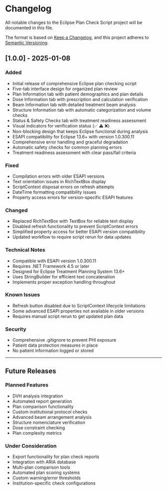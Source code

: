 # Changelog

All notable changes to the Eclipse Plan Check Script project will be documented in this file.

The format is based on [Keep a Changelog](https://keepachangelog.com/en/1.0.0/),
and this project adheres to [Semantic Versioning](https://semver.org/spec/v2.0.0.html).

## [1.0.0] - 2025-01-08

### Added
- Initial release of comprehensive Eclipse plan checking script
- Five-tab interface design for organized plan review
- Plan Information tab with patient demographics and plan details
- Dose Information tab with prescription and calculation verification
- Beam Information tab with detailed treatment beam analysis
- Structure Information tab with automatic categorization and volume checks
- Status & Safety Checks tab with treatment readiness assessment
- Visual indicators for verification status (✅ ⚠️ ❌)
- Non-blocking design that keeps Eclipse functional during analysis
- ESAPI compatibility for Eclipse 13.6+ with version 1.0.300.11
- Comprehensive error handling and graceful degradation
- Automatic safety checks for common planning errors
- Treatment readiness assessment with clear pass/fail criteria

### Fixed
- Compilation errors with older ESAPI versions
- Text orientation issues in RichTextBox display
- ScriptContext disposal errors on refresh attempts
- DateTime formatting compatibility issues
- Property access errors for version-specific ESAPI features

### Changed
- Replaced RichTextBox with TextBox for reliable text display
- Disabled refresh functionality to prevent ScriptContext errors
- Simplified property access for better ESAPI version compatibility
- Updated workflow to require script rerun for data updates

### Technical Notes
- Compatible with ESAPI version 1.0.300.11
- Requires .NET Framework 4.5 or later
- Designed for Eclipse Treatment Planning System 13.6+
- Uses StringBuilder for efficient text concatenation
- Implements proper exception handling throughout

### Known Issues
- Refresh button disabled due to ScriptContext lifecycle limitations
- Some advanced ESAPI properties not available in older versions
- Requires manual script rerun to get updated plan data

### Security
- Comprehensive .gitignore to prevent PHI exposure
- Patient data protection measures in place
- No patient information logged or stored

---

## Future Releases

### Planned Features
- DVH analysis integration
- Automated report generation
- Plan comparison functionality
- Custom institutional protocol checks
- Advanced beam arrangement analysis
- Structure nomenclature verification
- Dose constraint checking
- Plan complexity metrics

### Under Consideration
- Export functionality for plan check reports
- Integration with ARIA database
- Multi-plan comparison tools
- Automated plan scoring systems
- Custom warning/error thresholds
- Institution-specific check configurations
